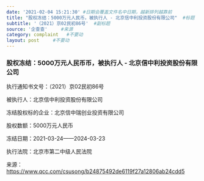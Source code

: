 ```yaml
---
date: '2021-02-04 15:21:30' #日期会覆盖文件名中日期，越新排列越靠前
title: "股权冻结：5000万元人民币，被执行人 - 北京信中利投资股份有限公司"  #标题
subtitle: '（2021）京02民初86号'  #副标题
source: '企查查'     #来源
category: complaint   #不要动
layout: post     #不要动
---
```


### 股权冻结：5000万元人民币币，被执行人 - 北京信中利投资股份有限公司

执行通知书文号：（2021）京02民初86号

被执行人：北京信中利投资股份有限公司

冻结股权标的企业：北京信中瑞创业投资有限公司

股权数额：5000万元人民币    

冻结日期：2021-03-24——2024-03-23

执行法院：北京市第二中级人民法院


来源：https://www.qcc.com/csusong/b24875492de6119f27a12806ab24cdd5
